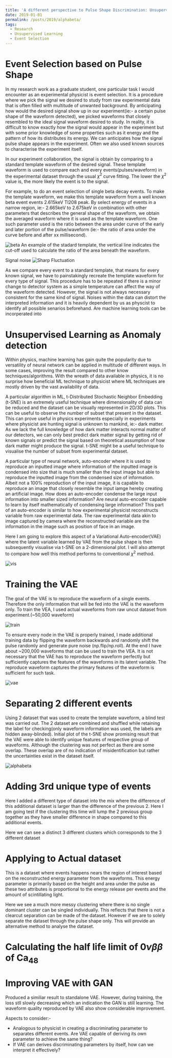 ```yaml
---
title: 'A different perspective to Pulse Shape Discrimination: Unsupervised technique in waveform analysis'
date: 2019-01-01
permalink: /posts/2019/alphabeta/
tags:
  - Research
  - Unsupervised Learning
  - Event Selection
---
```

Event Selection based on Pulse Shape
====
In my research work as a graduate student, one particular task I would encounter as an experimental physicist is event selection. It is a procedure where we pick the signal we desired to study from raw experimental data that is often filled with multitude of unwanted background. By anticipating how would the desired signal show up in our experiment(ie:- a certain pulse shape of the waveform detected), we picked waveforms that closely resembled to the ideal signal waveform desired to study. In reality, it is difficult to know exactly how the signal would appear in the experiment but with some prior knowledge of some properties such as it energy and the pattern of how its distributes its energy. We can anticipates how the signal pulse shape appears in the experiment. Often we also used known sources to characterise the experiment itself.

In our experiment collaboration, the signal is obtain by comparing to a standard template waveform of the desired signal. These template waveform is used to compare each and every events(pulses/waveform) in the experimental dataset through the usual $\chi^2$ curve fitting. The lower the $\chi^2$ value is, the more likely the event is to the signal. 

For example, to do an event selection of single beta decay events. To make the template waveform, we make this template waveform from a well known beta event events 2.615keV Tl208 peak. By select energy of events in a narrow region, ie:- 2.665keV to 2.675keV in combination with other parameters that describes the general shape of the waveform, we obtain the averaged waveform where it is used as the template waveform. One such parameter used is the ratio between the area under curve of the early and later portion of the pulse/waveform (ie:- the ratio of area under the curve before and after xx millisecond).

![beta]
An example of the stadard template, the vertical line indicates the cut-off used to calculate the ratio of the area beneath the waveform.

Signal noise
![Sharp Fluctuation][sharp]

As we compare every event to a standard template, that means for every known signal, we have to painstakingly recreate the template waveform for every type of signal. This procedure has to be repeated if there is a minor change to detector system as a simple temperature can affect the way of the waveform detected. However, the signal is not always necessary consistent for the same kind of signal. Noises within the data can distort the interpreted information and it is heavily dependent by us as physcist to identify all possible senarios beforehand. Are machine learning tools can be incorperated into 

Unsupervised Learning as Anomaly detection
====

Within physics, machine learning has gain quite the popularity due to versatility of neural network can be applied in multitude of different ways. In some cases, improving the result compared to other know techniques/algorithms. With the wreath of data available in physics, it is no surprise how beneficial ML technique to physicist where ML techniques are mostly driven by the vast availability of data.

A particular algorithm in ML, t-Distributed Stochastic Neighbor Embedding (t-SNE) is an extremely useful technique where dimensionality of data can be reduced and the dataset can be visually represented in 2D/3D plots. This can be useful to observe the number of subset that present in the dataset. This can prove useful in physics experiments especially in experiments where physicist are hunting signal is unknown to mankind, ie:- dark matter. As we lack the full knowledge of how dark matter interacts normal matter of our detectors, we can only best predict dark matter signal by getting rid of known signals or predict the signal based on theoretical assumption of how dark matter might produce the signal. t-SNE might be a useful technique to visualise the number of subset from experimental dataset.

A particular type of neural network, auto-encoder where it is used to reproduce an inputted image where information of the inputted image is condensed into size that is much smaller than the input image but able to reproduce the inputted image from the condensed size of information. Albeit not a 100%  reproduction of the input image, it is capable to reproduce an image that closely resemble the input iamge hereby creating an artificial image. How does an auto-encoder condense the large input information into smaller sized information? Are neural auto-encoder capable to learn by itself mathematically of condensing large information? This part of an auto-encoder is similar to how experimental physicist reconstructs variable from raw experimental data. The raw experimental data akin to image captured by camera where the reconstructed variable are the information in the image such as position of face in an image. 

Here I am going to explore this aspect of a Variational Auto-encoder(VAE) where the latent variable learned by VAE from the pulse shape is then subsequently visualise via t-SNE on a 2-dimensional plot. I will also attempt to compare how well this method performs to conventional $\chi^2$ method.

![vis]

Training the VAE
====
The goal of the VAE is to reproduce the waveform of a single events. Therefore the only information that will be fed into the VAE is the waveform only. To train the VEA, I used actual waveforms from raw uncut dataset from experiment.(~50,000 waveform)

![train]

To ensure every node in the VAE is properly trained, I made additional training data by flipping the waveform backwards and randomly shift the pulse randomly and generate pure noise (np.flip/np.roll). At the end I have about ~200,000 waveforms that can be used to train the VEA. It is not necessary that the VAE has to reproduce the waveform perfectly but sufficiently captures the features of the waveforms in its latent variable. The reproduce waveform captures the primary features of the waveform is sufficient for such task.

![vae] 

Separating 2 different events
====
Using 2 dataset that was used to create the template waveform, a blind test was carried out. The 2 dataset are combined and shuffled while retaining the label for checking(only waveform information was used, the labels are hidden away-blinded). Initial plot of the t-SNE show promising result that the VAE were able to identify unique features of respective group of waveforms. Although the clustering was not perfect as there are some overlap. These overlap are of no indication of misidentification but rather the uncertainties exist in the dataset itself.

![alphabeta]

Adding 3rd unique type of events
====
Here I added a different type of dataset into the mix where the difference of this additional dataset is larger than the difference of the previous 2. Here I am going test if the clustering this time will lump the 2 previous group together as they have smaller difference in shape compared to this additional events.

Here we can see a distinct 3 different clusters which corresponds to the 3 different dataset

Applying to Actual dataset
====
This is a dataset where events happens nears the region of interest based on the reconstructed energy parameter from the waveforms. This energy parameter is primarily based on the height and area under the pulse as these two attributes is proportional to the energy release per events and the amount of scintillating light.

Here we see a much more messy clustering where there is no single dominant cluster can be singled individually. This reflects that there is not a clearcut separation can be made of the dataset. However if we are to solely separate the dataset through the pulse shape only. This will provide an alternative method to analyse the dataset.

Calculating the half life limit of $0\nu\beta\beta$ of Ca$_{48}$
====

Improving VAE with GAN
====
Produced a similiar result to standalone VAE. However, during training, the loss stll slowly decreasing which an indication the GAN is still learning. The waveform quality reproduced by VAE also show considerable improvement.


Aspects to consider:-
* Analogous to physicist in creating a discriminating parameter to separates different events. Are VAE capable of deriving its own parameter to achieve the same thing?
* If VAE can derives discriminating parameters by itself, how can we interpret it effectively?

[beta]: https://raw.githubusercontent.com/hareyakana/hareyakana.github.io/master/images/beta.png

[sharp]: https://raw.githubusercontent.com/hareyakana/hareyakana.github.io/master/images/noise.png
[vis]: https://raw.githubusercontent.com/hareyakana/hareyakana.github.io/master/images/sketchblog.png
[train]: https://raw.githubusercontent.com/hareyakana/hareyakana.github.io/master/images/train.png
[vae]: https://raw.githubusercontent.com/hareyakana/hareyakana.github.io/master/images/vae.png
[alphabeta]: https://raw.githubusercontent.com/hareyakana/hareyakana.github.io/master/images/2sam.png
[2zoom]: https://raw.githubusercontent.com/hareyakana/hareyakana.github.io/master/images/2samfo.png
